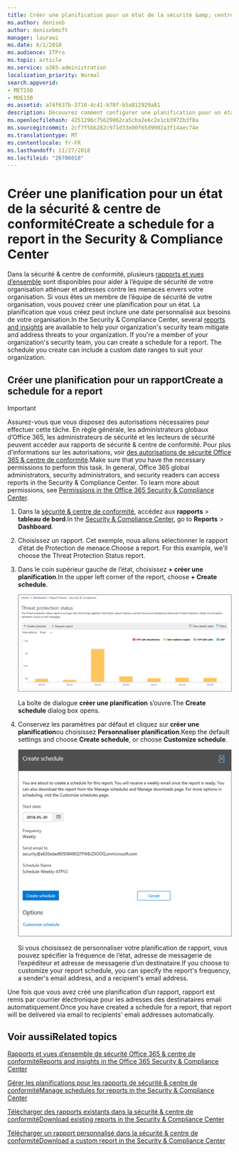 ```yaml
---
title: Créer une planification pour un état de la sécurité &amp; centre de conformité
ms.author: deniseb
author: denisebmsft
manager: laurawi
ms.date: 6/1/2018
ms.audience: ITPro
ms.topic: article
ms.service: o365-administration
localization_priority: Normal
search.appverid:
- MET150
- MOE150
ms.assetid: a74f637b-3710-4c41-b70f-b5a812929a81
description: Découvrez comment configurer une planification pour un état dans la sécurité &amp; centre de conformité.
ms.openlocfilehash: 4251296c75629062ca5cba2e6c2e1cb3972b3f8a
ms.sourcegitcommit: 2cf7f5bb282c971d33e00f65d9982a3f14aec74e
ms.translationtype: MT
ms.contentlocale: fr-FR
ms.lasthandoff: 11/27/2018
ms.locfileid: "26706018"
---
```

# <a name="create-a-schedule-for-a-report-in-the-security-amp-compliance-center"></a><span data-ttu-id="e3079-103">Créer une planification pour un état de la sécurité &amp; centre de conformité</span><span class="sxs-lookup"><span data-stu-id="e3079-103">Create a schedule for a report in the Security &amp; Compliance Center</span></span>

<span data-ttu-id="e3079-p101">Dans la sécurité &amp; centre de conformité, plusieurs [rapports et vues d’ensemble](reports-and-insights-in-security-and-compliance.md) sont disponibles pour aider à l’équipe de sécurité de votre organisation atténuer et adresses contre les menaces envers votre organisation. Si vous êtes un membre de l’équipe de sécurité de votre organisation, vous pouvez créer une planification pour un état. La planification que vous créez peut inclure une date personnalisé aux besoins de votre organisation.</span><span class="sxs-lookup"><span data-stu-id="e3079-p101">In the Security &amp; Compliance Center, several [reports and insights](reports-and-insights-in-security-and-compliance.md) are available to help your organization's security team mitigate and address threats to your organization. If you're a member of your organization's security team, you can create a schedule for a report. The schedule you create can include a custom date ranges to suit your organization.</span></span> 
  
## <a name="create-a-schedule-for-a-report"></a><span data-ttu-id="e3079-107">Créer une planification pour un rapport</span><span class="sxs-lookup"><span data-stu-id="e3079-107">Create a schedule for a report</span></span>

> [!IMPORTANT]
> <span data-ttu-id="e3079-p102">Assurez-vous que vous disposez des autorisations nécessaires pour effectuer cette tâche. En règle générale, les administrateurs globaux d’Office 365, les administrateurs de sécurité et les lecteurs de sécurité peuvent accéder aux rapports de sécurité &amp; centre de conformité. Pour plus d’informations sur les autorisations, voir [des autorisations de sécurité Office 365 &amp; centre de conformité](permissions-in-the-security-and-compliance-center.md).</span><span class="sxs-lookup"><span data-stu-id="e3079-p102">Make sure that you have the necessary permissions to perform this task. In general, Office 365 global administrators, security administrators, and security readers can access reports in the Security &amp; Compliance Center. To learn more about permissions, see [Permissions in the Office 365 Security &amp; Compliance Center](permissions-in-the-security-and-compliance-center.md).</span></span>
  
1. <span data-ttu-id="e3079-111">Dans la [sécurité &amp; centre de conformité](https://security.microsoft.com), accédez aux **rapports** \> **tableau de bord**.</span><span class="sxs-lookup"><span data-stu-id="e3079-111">In the [Security &amp; Compliance Center](https://security.microsoft.com), go to **Reports** \> **Dashboard**.</span></span>
    
2. <span data-ttu-id="e3079-p103">Choisissez un rapport. Cet exemple, nous allons sélectionner le rapport d’état de Protection de menace.</span><span class="sxs-lookup"><span data-stu-id="e3079-p103">Choose a report. For this example, we'll choose the Threat Protection Status report.</span></span>
    
3. <span data-ttu-id="e3079-114">Dans le coin supérieur gauche de l’état, choisissez **+ créer une planification**.</span><span class="sxs-lookup"><span data-stu-id="e3079-114">In the upper left corner of the report, choose **+ Create schedule**.</span></span>
    
    ![Vous pouvez créer une planification pour les rapports de sécurité &amp; centre de conformité](media/2311327c-14f6-4a17-b604-0c9ff2d485d1.png)
  
    <span data-ttu-id="e3079-116">La boîte de dialogue **créer une planification** s’ouvre.</span><span class="sxs-lookup"><span data-stu-id="e3079-116">The **Create schedule** dialog box opens.</span></span> 
    
4. <span data-ttu-id="e3079-117">Conservez les paramètres par défaut et cliquez sur **créer une planification**ou choisissez **Personnaliser planification**.</span><span class="sxs-lookup"><span data-stu-id="e3079-117">Keep the default settings and choose **Create schedule**, or choose **Customize schedule**.</span></span>
    
    ![Vous pouvez utiliser les paramètres par défaut ou personnaliser une planification de rapport](media/04fac327-8f73-4711-8319-58c11880fd96.png)
  
    <span data-ttu-id="e3079-119">Si vous choisissez de personnaliser votre planification de rapport, vous pouvez spécifier la fréquence de l’état, adresse de messagerie de l’expéditeur et adresse de messagerie d’un destinataire.</span><span class="sxs-lookup"><span data-stu-id="e3079-119">If you choose to customize your report schedule, you can specify the report's frequency, a sender's email address, and a recipient's email address.</span></span> 
    
<span data-ttu-id="e3079-120">Une fois que vous avez créé une planification d’un rapport, rapport est remis par courrier électronique pour les adresses des destinataires emali automatiquement.</span><span class="sxs-lookup"><span data-stu-id="e3079-120">Once you have created a schedule for a report, that report will be delivered via email to recipients' emali addresses automatically.</span></span> 
  
## <a name="related-topics"></a><span data-ttu-id="e3079-121">Voir aussi</span><span class="sxs-lookup"><span data-stu-id="e3079-121">Related topics</span></span>

[<span data-ttu-id="e3079-122">Rapports et vues d’ensemble de sécurité Office 365 &amp; centre de conformité</span><span class="sxs-lookup"><span data-stu-id="e3079-122">Reports and insights in the Office 365 Security &amp; Compliance Center</span></span>](reports-and-insights-in-security-and-compliance.md)
  
[<span data-ttu-id="e3079-123">Gérer les planifications pour les rapports de sécurité &amp; centre de conformité</span><span class="sxs-lookup"><span data-stu-id="e3079-123">Manage schedules for reports in the Security &amp; Compliance Center</span></span>](manage-schedules-for-multiple-reports.md)
  
[<span data-ttu-id="e3079-124">Télécharger des rapports existants dans la sécurité &amp; centre de conformité</span><span class="sxs-lookup"><span data-stu-id="e3079-124">Download existing reports in the Security &amp; Compliance Center</span></span>](download-existing-reports.md)
  
[<span data-ttu-id="e3079-125">Télécharger un rapport personnalisé dans la sécurité &amp; centre de conformité</span><span class="sxs-lookup"><span data-stu-id="e3079-125">Download a custom report in the Security &amp; Compliance Center</span></span>](set-up-and-download-a-custom-report.md)
  

